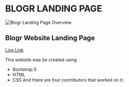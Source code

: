 # BLOGR LANDING PAGE

![Blogr Landing Page Overview](https://github.com/strakins/kodecamp/blob/main/blogr.jpg)

## Blogr Website Landing Page

[Live Link](https://web-3-0-group3.github.io/BLOG-LANDING-PAGE/)

This website was be created using 

- Bootstrap 5
- HTML
- CSS
And there are four contributors that worked on  it: 


